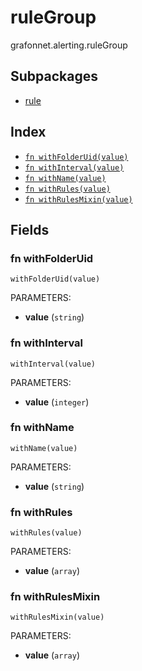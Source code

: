 # ruleGroup

grafonnet.alerting.ruleGroup

## Subpackages

* [rule](rule/index.md)

## Index

* [`fn withFolderUid(value)`](#fn-withfolderuid)
* [`fn withInterval(value)`](#fn-withinterval)
* [`fn withName(value)`](#fn-withname)
* [`fn withRules(value)`](#fn-withrules)
* [`fn withRulesMixin(value)`](#fn-withrulesmixin)

## Fields

### fn withFolderUid

```jsonnet
withFolderUid(value)
```

PARAMETERS:

* **value** (`string`)


### fn withInterval

```jsonnet
withInterval(value)
```

PARAMETERS:

* **value** (`integer`)


### fn withName

```jsonnet
withName(value)
```

PARAMETERS:

* **value** (`string`)


### fn withRules

```jsonnet
withRules(value)
```

PARAMETERS:

* **value** (`array`)


### fn withRulesMixin

```jsonnet
withRulesMixin(value)
```

PARAMETERS:

* **value** (`array`)


